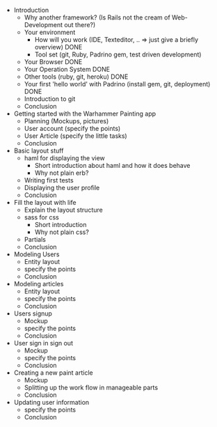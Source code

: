 - Introduction
  - Why another framework? (Is Rails not the cream of Web-Development out there?)
  - Your environment
    - How will you work (IDE, Texteditor, .. => just give a briefly overview) DONE
    - Tool set (git, Ruby, Padrino gem, test driven development)
  - Your Browser DONE
  - Your Operation System DONE
  - Other tools (ruby, git, heroku) DONE
  - Your first 'hello world' with Padrino (install gem, git, deployment) DONE
  - Introduction to git
  - Conclusion
- Getting started with the Warhammer Painting app
  - Planning (Mockups, pictures)
  - User account (specify the points)
  - User Article (specify the little tasks)
  - Conclusion
- Basic layout stuff
  - haml for displaying the view
    - Short introduction about haml and how it does behave
    - Why not plain erb?
  - Writing first tests
  - Displaying the user profile
  - Conclusion
- Fill the layout with life
  - Explain the layout structure
  - sass for css
    - Short introduction
    - Why not plain css?
  - Partials
  - Conclusion
- Modeling Users
  - Entity layout
  - specify the points
  - Conclusion
- Modeling articles
  - Entity layout
  - specify the points
  - Conclusion
- Users signup
  - Mockup
  - specify the points
  - Conclusion
- User sign in sign out
  - Mockup
  - specify the points
  - Conclusion
- Creating a new paint article
  - Mockup
  - Splitting up the work flow in manageable parts
  - Conclusion
- Updating user information
  - specify the points
  - Conclusion
